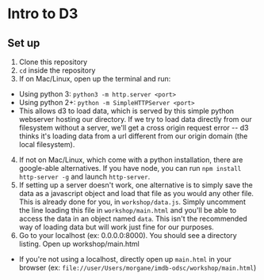 # Intro to D3

## Set up
1. Clone this repository
2. `cd` inside the repository
3. If on Mac/Linux, open up the terminal and run:
  * Using python 3: `python3 -m http.server <port>` 
  * Using python 2+: `python -m SimpleHTTPServer <port>`
  * This allows d3 to load data, which is served by this simple python webserver hosting our directory. If we try to load data directly from our filesystem without a server, we'll get a cross origin request error -- d3 thinks it's loading data from a url different from our origin domain (the local filesystem). 
4. If not on Mac/Linux, which come with a python installation, there are google-able alternatives. If you have node, you can run `npm install http-server -g` and launch `http-server`.
5. If setting up a server doesn't work, one alternative is to simply save the data as a javascript object and load that file as you would any other file. This is already done for you, in `workshop/data.js`. Simply uncomment the line loading this file in `workshop/main.html` and you'll be able to access the data in an object named `data`. This isn't the recommended way of loading data but will work just fine for our purposes. 
6. Go to your localhost (ex: 0.0.0.0:8000). You should see a directory listing. Open up workshop/main.html
  * If you're not using a localhost, directly open up `main.html` in your browser (ex: `file://user/Users/morgane/imdb-odsc/workshop/main.html`)



